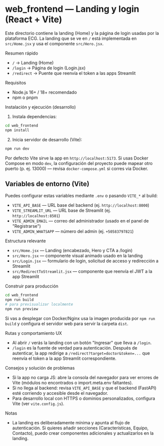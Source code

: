 web_frontend — Landing y login (React + Vite)
===========================================

Este directorio contiene la landing (Home) y la página de login usadas por la plataforma ECG.
La landing que se ve en `/` está implementada en `src/Home.jsx` y usa el componente `src/Hero.jsx`.

Resumen rápido
- `/` → Landing (Home)
- `/login` → Página de login (Login.jsx)
- `/redirect` → Puente que reenvía el token a las apps Streamlit

Requisitos
- Node.js 16+ / 18+ recomendado
- npm o pnpm

Instalación y ejecución (desarrollo)

1. Instala dependencias:

```bash
cd web_frontend
npm install
```

2. Inicia servidor de desarrollo (Vite):

```bash
npm run dev
```

Por defecto Vite sirve la app en `http://localhost:5173`. Si usas Docker Compose en modo `dev`, la configuración del proyecto puede mapear otro puerto (p. ej. 13000) — revisa `docker-compose.yml` si corres via Docker.

Variables de entorno (Vite)
--------------------------------
Puedes configurar estas variables mediante `.env` o pasando `VITE_*` al build:

- `VITE_API_BASE` — URL base del backend (ej. `http://localhost:8000`)
- `VITE_STREAMLIT_URL` — URL base de Streamlit (ej. `http://localhost:8501`)
- `VITE_ADMIN_EMAIL` — correo del administrador (usado en el panel de "Registrarse")
- `VITE_ADMIN_WHATSAPP` — número del admin (ej. `+50583797821`)

Estructura relevante
- `src/Home.jsx` — Landing (encabezado, Hero y CTA a /login)
- `src/Hero.jsx` — componente visual animado usado en la landing
- `src/Login.jsx` — formulario de login, solicitud de acceso y redirección a Streamlit
- `src/RedirectToStreamlit.jsx` — componente que reenvía el JWT a la app Streamlit

Construir para producción

```bash
cd web_frontend
npm run build
# para previsualizar localmente
npm run preview
```

Si vas a desplegar con Docker/Nginx usa la imagen producida por `npm run build` y configura el servidor web para servir la carpeta `dist`.

Rutas y comportamiento UX
- Al abrir `/` verás la landing con un botón "Ingresar" que lleva a `/login`.
- `/login` es la fuente de verdad para autenticación. Después de autenticar, la app redirige a `/redirect?target=doctor&token=...` que reenvía el token a la app Streamlit correspondiente.

Consejos y solución de problemas
- Si la app no carga JS: abre la consola del navegador para ver errores de Vite (módulos no encontrados o import.meta.env faltantes).
- Si no llega al backend: revisa `VITE_API_BASE` y que el backend (FastAPI) esté corriendo y accesible desde el navegador.
- Para desarrollo local con HTTPS o dominios personalizados, configura Vite (ver `vite.config.js`).

Notas
- La landing es deliberadamente mínima y apunta al flujo de autenticación. Si quieres añadir secciones (Características, Equipo, Contacto), puedo crear componentes adicionales y actualizarlos en la landing.
